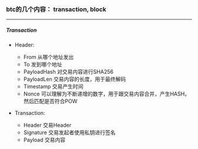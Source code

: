 ### btc的几个内容： transaction, block

***

##### Transaction

* Header: 
  * From        从哪个地址发出
  * To          发到哪个地址
  * PayloadHash 对交易内容进行SHA256
  * PayloadLen  交易内容的长度，用于最终解码
  * Timestamp   交易产生时间
  * Nonce       可以理解为不断递增的数字，用于跟交易内容合并，产生HASH，然后匹配是否符合POW

* Transaction:
  * Header      交易Header
  * Signature   交易发起者使用私钥进行签名
  * Payload     交易内容
